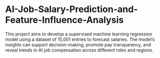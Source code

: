# AI-Job-Salary-Prediction-and-Feature-Influence-Analysis
This project aims to develop a supervised machine learning regression model using a dataset of 15,001 entries to forecast salaries. The model’s insights can support decision-making, promote pay transparency, and reveal trends in AI job compensation across different roles and regions. 
